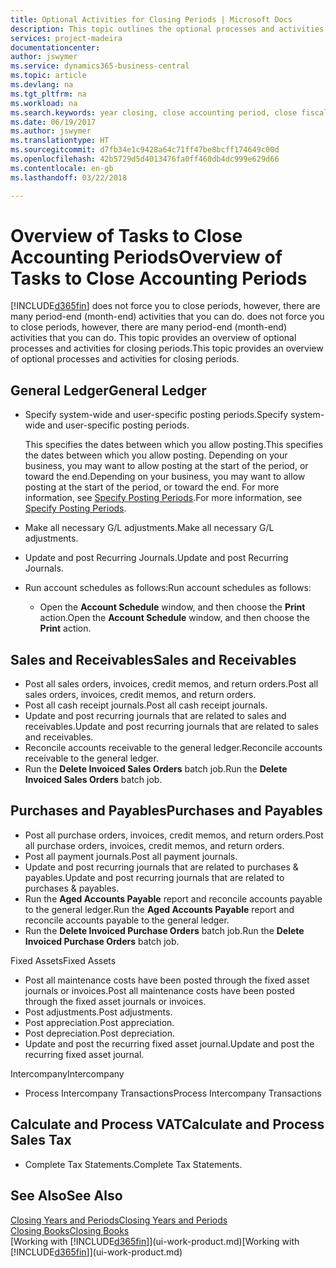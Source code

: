 ```yaml
---
title: Optional Activities for Closing Periods | Microsoft Docs
description: This topic outlines the optional processes and activities for closing accounting periods in Business Central.
services: project-madeira
documentationcenter: 
author: jswymer
ms.service: dynamics365-business-central
ms.topic: article
ms.devlang: na
ms.tgt_pltfrm: na
ms.workload: na
ms.search.keywords: year closing, close accounting period, close fiscal year, aging, creditor payments, vendor payments
ms.date: 06/19/2017
ms.author: jswymer
ms.translationtype: HT
ms.sourcegitcommit: d7fb34e1c9428a64c71ff47be8bcff174649c00d
ms.openlocfilehash: 42b5729d5d4013476fa0ff460db4dc999e629d66
ms.contentlocale: en-gb
ms.lasthandoff: 03/22/2018

---
```

# <a name="overview-of-tasks-to-close-accounting-periods"></a><span data-ttu-id="58534-103">Overview of Tasks to Close Accounting Periods</span><span class="sxs-lookup"><span data-stu-id="58534-103">Overview of Tasks to Close Accounting Periods</span></span>
[!INCLUDE[d365fin](includes/d365fin_md.md)]<span data-ttu-id="58534-104"> does not force you to close periods, however, there are many period-end (month-end) activities that you can do.</span><span class="sxs-lookup"><span data-stu-id="58534-104"> does not force you to close periods, however, there are many period-end (month-end) activities that you can do.</span></span> <span data-ttu-id="58534-105">This topic provides an overview of optional processes and activities for closing periods.</span><span class="sxs-lookup"><span data-stu-id="58534-105">This topic provides an overview of optional processes and activities for closing periods.</span></span>  

## <a name="general-ledger"></a><span data-ttu-id="58534-106">General Ledger</span><span class="sxs-lookup"><span data-stu-id="58534-106">General Ledger</span></span>
* <span data-ttu-id="58534-107">Specify system-wide and user-specific posting periods.</span><span class="sxs-lookup"><span data-stu-id="58534-107">Specify system-wide and user-specific posting periods.</span></span>  

    <span data-ttu-id="58534-108">This specifies the dates between which you allow posting.</span><span class="sxs-lookup"><span data-stu-id="58534-108">This specifies the dates between which you allow posting.</span></span> <span data-ttu-id="58534-109">Depending on your business, you may want to allow posting at the start of the period, or toward the end.</span><span class="sxs-lookup"><span data-stu-id="58534-109">Depending on your business, you may want to allow posting at the start of the period, or toward the end.</span></span> <span data-ttu-id="58534-110">For more information, see [Specify Posting Periods](finance-how-specify-posting-periods.md).</span><span class="sxs-lookup"><span data-stu-id="58534-110">For more information, see [Specify Posting Periods](finance-how-specify-posting-periods.md).</span></span>  
* <span data-ttu-id="58534-111">Make all necessary G/L adjustments.</span><span class="sxs-lookup"><span data-stu-id="58534-111">Make all necessary G/L adjustments.</span></span>  
* <span data-ttu-id="58534-112">Update and post Recurring Journals.</span><span class="sxs-lookup"><span data-stu-id="58534-112">Update and post Recurring Journals.</span></span>  
  <!--* Process Consolidations-->
* <span data-ttu-id="58534-113">Run account schedules as follows:</span><span class="sxs-lookup"><span data-stu-id="58534-113">Run account schedules as follows:</span></span>  
  * <span data-ttu-id="58534-114">Open the **Account Schedule** window, and then choose the **Print** action.</span><span class="sxs-lookup"><span data-stu-id="58534-114">Open the **Account Schedule** window, and then choose the **Print** action.</span></span>  

## <a name="sales-and-receivables"></a><span data-ttu-id="58534-115">Sales and Receivables</span><span class="sxs-lookup"><span data-stu-id="58534-115">Sales and Receivables</span></span>
* <span data-ttu-id="58534-116">Post all sales orders, invoices, credit memos, and return orders.</span><span class="sxs-lookup"><span data-stu-id="58534-116">Post all sales orders, invoices, credit memos, and return orders.</span></span>  
* <span data-ttu-id="58534-117">Post all cash receipt journals.</span><span class="sxs-lookup"><span data-stu-id="58534-117">Post all cash receipt journals.</span></span>  
* <span data-ttu-id="58534-118">Update and post recurring journals that are related to sales and receivables.</span><span class="sxs-lookup"><span data-stu-id="58534-118">Update and post recurring journals that are related to sales and receivables.</span></span>  
* <span data-ttu-id="58534-119">Reconcile accounts receivable to the general ledger.</span><span class="sxs-lookup"><span data-stu-id="58534-119">Reconcile accounts receivable to the general ledger.</span></span>  
* <span data-ttu-id="58534-120">Run the **Delete Invoiced Sales Orders** batch job.</span><span class="sxs-lookup"><span data-stu-id="58534-120">Run the **Delete Invoiced Sales Orders** batch job.</span></span>  

## <a name="purchases-and-payables"></a><span data-ttu-id="58534-121">Purchases and Payables</span><span class="sxs-lookup"><span data-stu-id="58534-121">Purchases and Payables</span></span>
* <span data-ttu-id="58534-122">Post all purchase orders, invoices, credit memos, and return orders.</span><span class="sxs-lookup"><span data-stu-id="58534-122">Post all purchase orders, invoices, credit memos, and return orders.</span></span>  
* <span data-ttu-id="58534-123">Post all payment journals.</span><span class="sxs-lookup"><span data-stu-id="58534-123">Post all payment journals.</span></span>  
* <span data-ttu-id="58534-124">Update and post recurring journals that are related to purchases & payables.</span><span class="sxs-lookup"><span data-stu-id="58534-124">Update and post recurring journals that are related to purchases & payables.</span></span>  
* <span data-ttu-id="58534-125">Run the **Aged Accounts Payable** report and reconcile accounts payable to the general ledger.</span><span class="sxs-lookup"><span data-stu-id="58534-125">Run the **Aged Accounts Payable** report and reconcile accounts payable to the general ledger.</span></span>  
* <span data-ttu-id="58534-126">Run the **Delete Invoiced Purchase Orders** batch job.</span><span class="sxs-lookup"><span data-stu-id="58534-126">Run the **Delete Invoiced Purchase Orders** batch job.</span></span>  

<span data-ttu-id="58534-127">Fixed Assets</span><span class="sxs-lookup"><span data-stu-id="58534-127">Fixed Assets</span></span>
* <span data-ttu-id="58534-128">Post all maintenance costs have been posted through the fixed asset journals or invoices.</span><span class="sxs-lookup"><span data-stu-id="58534-128">Post all maintenance costs have been posted through the fixed asset journals or invoices.</span></span>
* <span data-ttu-id="58534-129">Post adjustments.</span><span class="sxs-lookup"><span data-stu-id="58534-129">Post adjustments.</span></span>
* <span data-ttu-id="58534-130">Post appreciation.</span><span class="sxs-lookup"><span data-stu-id="58534-130">Post appreciation.</span></span>
* <span data-ttu-id="58534-131">Post depreciation.</span><span class="sxs-lookup"><span data-stu-id="58534-131">Post depreciation.</span></span>
* <span data-ttu-id="58534-132">Update and post the recurring fixed asset journal.</span><span class="sxs-lookup"><span data-stu-id="58534-132">Update and post the recurring fixed asset journal.</span></span>

<span data-ttu-id="58534-133">Intercompany</span><span class="sxs-lookup"><span data-stu-id="58534-133">Intercompany</span></span>
* <span data-ttu-id="58534-134">Process Intercompany Transactions</span><span class="sxs-lookup"><span data-stu-id="58534-134">Process Intercompany Transactions</span></span>

## <a name="calculate-and-process-sales-tax"></a><span data-ttu-id="58534-135">Calculate and Process VAT</span><span class="sxs-lookup"><span data-stu-id="58534-135">Calculate and Process Sales Tax</span></span>
* <span data-ttu-id="58534-136">Complete Tax Statements.</span><span class="sxs-lookup"><span data-stu-id="58534-136">Complete Tax Statements.</span></span>  

## <a name="see-also"></a><span data-ttu-id="58534-137">See Also</span><span class="sxs-lookup"><span data-stu-id="58534-137">See Also</span></span>
[<span data-ttu-id="58534-138">Closing Years and Periods</span><span class="sxs-lookup"><span data-stu-id="58534-138">Closing Years and Periods</span></span>](year-close-years-periods.md)  
[<span data-ttu-id="58534-139">Closing Books</span><span class="sxs-lookup"><span data-stu-id="58534-139">Closing Books</span></span>](year-close-books.md)  
<span data-ttu-id="58534-140">[Working with [!INCLUDE[d365fin](includes/d365fin_md.md)]](ui-work-product.md)</span><span class="sxs-lookup"><span data-stu-id="58534-140">[Working with [!INCLUDE[d365fin](includes/d365fin_md.md)]](ui-work-product.md)</span></span>

